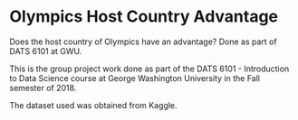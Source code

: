 # Olympics Host Country Advantage
Does the host country of Olympics have an advantage? Done as part of DATS 6101 at GWU.

This is the group project work done as part of the DATS 6101 - Introduction to Data Science 
course at George Washington University in the Fall semester of 2018.

The dataset used was obtained from Kaggle.
